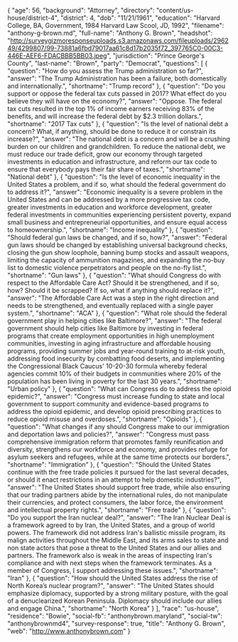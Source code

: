{
  "age": 56,
  "background": "Attorney",
  "directory": "content/us-house/district-4",
  "district": 4,
  "dob": "11/21/1961",
  "education": "Harvard College, BA, Government, 1984 Harvard Law Scool, JD, 1992",
  "filename": "anthony-g-brown.md",
  "full-name": "Anthony G. Brown",
  "headshot": "http://surveygizmoresponseuploads.s3.amazonaws.com/fileuploads/296249/4299807/99-73881a6fbd79017aa61c8d17b2035f72_397765C0-00C3-446E-AEF6-FDACBBB5BB03.jpeg",
  "jurisdiction": "Prince George's County",
  "last-name": "Brown",
  "party": "Democrat",
  "questions": [
    {
      "question": "How do you assess the Trump administration so far?",
      "answer": "The Trump Administration has been a failure, both domestically and internationally.",
      "shortname": "Trump record"
    },
    {
      "question": "Do you support or oppose the federal tax cuts passed in 2017? What effect do you believe they will have on the economy?",
      "answer": "Oppose. The federal tax cuts resulted in the top 1% of income earners receiving 83% of the benefits, and will increase the federal debt by $2.3 trillion dollars.",
      "shortname": "2017 Tax cuts"
    },
    {
      "question": "Is the level of national debt a concern? What, if anything, should be done to reduce it or constrain its increase?",
      "answer": "The national debt is a concern and will be a crushing burden on our children and grandchildren. To reduce the national debt, we must reduce our trade deficit, grow our economy through targeted investments in education and infrastructure, and reform our tax code to ensure that everybody pays their fair share of taxes.",
      "shortname": "National debt"
    },
    {
      "question": "Is the level of economic inequality in the United States a problem, and if so, what should the federal government do to address it?",
      "answer": "Economic inequality is a severe problem in the United States and can be addressed by a more progressive tax code, greater investments in education and workforce development, greater federal investments in communities experiencing persistent poverty, expand small business and entrepreneurial opportunities, and ensure equal access to homeownership.",
      "shortname": "Income inequality"
    },
    {
      "question": "Should federal gun laws be changed, and if so, how?",
      "answer": "Federal gun laws should be changed by establishing universal background checks, closing the gun show loophole, banning bump stocks and assault weapons, limiting the capacity of ammunition magazines, and expanding the no-buy list to domestic violence perpetrators and people on the no-fly list.",
      "shortname": "Gun laws"
    },
    {
      "question": "What should Congress do with respect to the Affordable Care Act? Should it be strengthened, and if so, how? Should it be scrapped? If so, what if anything should replace it?",
      "answer": "The Affordable Care Act was a step in the right direction and needs to be strengthened, and eventually replaced with a single payer system.",
      "shortname": "ACA"
    },
    {
      "question": "What role should the federal government play in helping cities like Baltimore?",
      "answer": "The federal government should help cities like Baltimore by investing in federal programs that create employment opportunities in high unemployment communities, investing in aging infrastructure and affordable housing programs, providing summer jobs and year-round training to at-risk youth, addressing food insecurity by combatting food deserts, and implementing the Congressional Black Caucus' 10-20-30 formula whereby federal agencies commit 10% of their budgets in communities where 20% of the population has been living in poverty for the last 30 years.",
      "shortname": "Urban policy"
    },
    {
      "question": "What can Congress do to address the opioid epidemic?",
      "answer": "Congress must increase funding to state and local government to support community and evidence-based programs to address the opioid epidemic, and develop opioid prescribing practices to reduce opioid misuse and overdoses.",
      "shortname": "Opioids"
    },
    {
      "question": "What changes if any should Congress make to our immigration and deportation laws and policies?",
      "answer": "Congress must pass comprehensive immigration reform that promotes family reunification and diversity, strengthens our workforce and economy, and provides refuge for asylum seekers and refugees, while at the same time protects our borders.",
      "shortname": "Immigration"
    },
    {
      "question": "Should the United States continue with the free trade policies it pursued for the last several decades, or should it enact restrictions in an attempt to help domestic industries?",
      "answer": "The United States should support free trade, while also ensuring that our trading partners abide by the international rules, do not manipulate their currencies, and protect consumers, the labor force, the environment and intellectual property rights.",
      "shortname": "Free trade"
    },
    {
      "question": "Do you support the Iran nuclear deal?",
      "answer": "The Iran Nuclear Deal is a framework agreed to by Iran, the United States, and a group of world powers. The framework did not address Iran's ballistic missile program, its malign activities throughout the Middle East, and its arms sales to state and non state actors that pose a threat to the United States and our allies and partners. The framework also is weak in the areas of inspecting Iran's compliance and with next steps when the framework terminates. As a member of Congress, I support addressing these issues.",
      "shortname": "Iran"
    },
    {
      "question": "How should the United States address the rise of North Korea’s nuclear program?",
      "answer": "The United States should emphasize diplomacy, supported by a strong military posture, with the goal of a denuclearized Korean Peninsula. Diplomacy should include our allies and engage China.",
      "shortname": "North Korea"
    }
  ],
  "race": "us-house",
  "residence": "Bowie",
  "social-fb": "anthonybrown.maryland",
  "social-tw": "anthonybrownmd4",
  "survey-response": true,
  "title": "Anthony G. Brown",
  "web": "http://www.anthonybrown.com"
}
